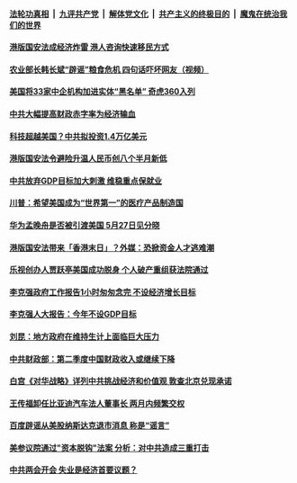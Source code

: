 ####  [法轮功真相](../../../../basic/blob/master/README.md?t=05231602) &nbsp;|&nbsp; [九评共产党](../../../../9ping.md/blob/master/README.md?t=05231602) &nbsp;|&nbsp; [解体党文化](../../../../jtdwh.md/blob/master/README.md?t=05231602)  &nbsp;|&nbsp; [共产主义的终极目的](../../../../gczydzjmd.md/blob/master/README.md?t=05231602) &nbsp;|&nbsp; [魔鬼在统治我们的世界](../../../../mgztzwmdsj.md/blob/master/README.md?t=05231602) 

#### [港版国安法成经济炸雷 港人咨询快速移民方式 ](../pages/soh7/382081.md?t=05231602) 
#### [农业部长韩长斌“辟谣”粮食危机 四句话吓坏网友（视频）](../pages/soh7/382054.md?t=05231602) 
#### [美国将33家中企机构加进实体“黑名单” 奇虎360入列](../pages/soh7/381958.md?t=05231602) 
#### [中共大幅提高财政赤字率为经济输血](../pages/soh7/381910.md?t=05231602) 
#### [科技超越美国？中共拟投资1.4万亿美元](../pages/soh7/381904.md?t=05231602) 
#### [港版国安法令避险升温人民币创八个半月新低](../pages/soh7/381898.md?t=05231602) 
#### [中共放弃GDP目标加大刺激 维稳重点保就业](../pages/soh7/381913.md?t=05231602) 
#### [川普：希望美国成为“世界第一”的医疗产品制造国](../pages/soh7/381856.md?t=05231602) 
#### [华为孟晚舟是否被引渡美国 5月27日见分晓](../pages/soh7/381850.md?t=05231602) 
#### [港版国安法带来「香港末日」？外媒：恐掀资金人才逃难潮](../pages/soh7/381760.md?t=05231602) 
#### [乐视创办人贾跃亭美国成功脱身 个人破产重组获法院通过](../pages/soh7/381742.md?t=05231602) 
#### [李克强政府工作报告1小时匆匆念完 不设经济增长目标](../pages/soh7/381727.md?t=05231602) 
#### [李克强人大报告：今年不设GDP目标](../pages/soh7/381622.md?t=05231602) 
#### [刘昆：地方政府在维持生计上面临巨大压力](../pages/soh7/381682.md?t=05231602) 
#### [中共财政部：第二季度中国财政收入或继续下降](../pages/soh7/381679.md?t=05231602) 
#### [白宫《对华战略》详列中共挑战经济和价值观 敦查北京兑现承诺 ](../pages/soh7/381598.md?t=05231602) 
#### [王传福卸任比亚迪汽车法人董事长 两月内频繁交权 ](../pages/soh7/381535.md?t=05231602) 
#### [百度辟谣从美股纳斯达克退市消息 称是“谣言”](../pages/soh7/381526.md?t=05231602) 
#### [美参议院通过"资本脱钩"法案 分析：对中共造成三重打击](../pages/soh7/381472.md?t=05231602) 
#### [中共两会开会 失业是经济首要议题？](../pages/soh7/381466.md?t=05231602) 

